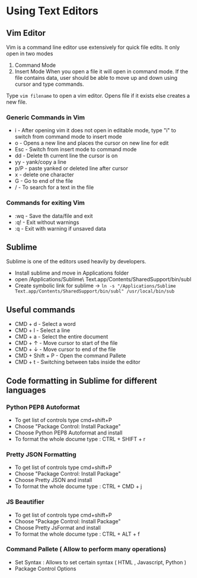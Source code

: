 # Using Text Editors

## Vim Editor
Vim is a command line editor use extensively for quick file edits. 
It only open in two modes
1. Command Mode 
2. Insert Mode
When you open a file it will open in command mode. If the file contains data, user should be able to move up and down using cursor and type commands.

Type  `vim filename`  to open a vim editor. Opens file if it exists else creates a new file.

### Generic Commands in Vim

* i - After opening vim it does not open in editable mode, type "i"  to switch from command mode to insert mode 
* o - Opens a new line and places the cursor on new line for edit
* Esc - Switch from insert mode to command mode
* dd - Delete th current line the cursor is on
* yy - yank/copy a line
* p/P - paste yanked or deleted line after cursor
* x - delete one character
* G - Go to end of the file 
* / - To search for a text in the file

### Commands for exiting Vim

* :wq - Save the data/file and exit
* :q! - Exit without warnings
* :q  - Exit with warning if unsaved data

## Sublime
Sublime is one of the editors used heavily by developers.

* Install sublime and move in Applications folder
* open /Applications/Sublime\ Text.app/Contents/SharedSupport/bin/subl
* Create symbolic link for sublime ->  `ln -s "/Applications/Sublime Text.app/Contents/SharedSupport/bin/subl" /usr/local/bin/sub`

## Useful commands 
* CMD + d - Select a word
* CMD + l - Select a line
* CMD + a - Select the entire document
* CMD + ↑ - Move cursor to start of the file
* CMD + ↓ - Move cursor to end of the file
* CMD + Shift + P - Open the command Pallete 
* CMD + t - Switching between tabs inside the editor

## Code formatting in Sublime for different languages

### Python PEP8 Autoformat 
* To get list of controls type cmd+shift+P
* Choose "Package Control: Install Package"
* Choose Python PEP8 Autoformat and install
* To format the whole docume type : CTRL + SHIFT + r

### Pretty JSON Formatting 
* To get list of controls type cmd+shift+P
* Choose "Package Control: Install Package"
* Choose Pretty JSON and install
* To format the whole docume type : CTRL + CMD + j


### JS Beautifier  
* To get list of controls type cmd+shift+P
* Choose "Package Control: Install Package"
* Choose Pretty JsFormat and install
* To format the whole docume type : CTRL + ALT + f

### Command Pallete ( Allow to perform many operations)
* Set Syntax : Allows to set certain syntax ( HTML , Javascript, Python )
* Package Control Options
















